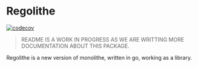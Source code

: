 # Regolithe

[![codecov](https://codecov.io/gh/aporeto-inc/regolithe/branch/master/graph/badge.svg?token=1nPCvsj0YJ)](https://codecov.io/gh/aporeto-inc/regolithe)

> README IS A WORK IN PROGRESS AS WE ARE WRITTING MORE DOCUMENTATION ABOUT THIS PACKAGE.

Regolithe is a new version of monolithe, written in go, working as a library.
